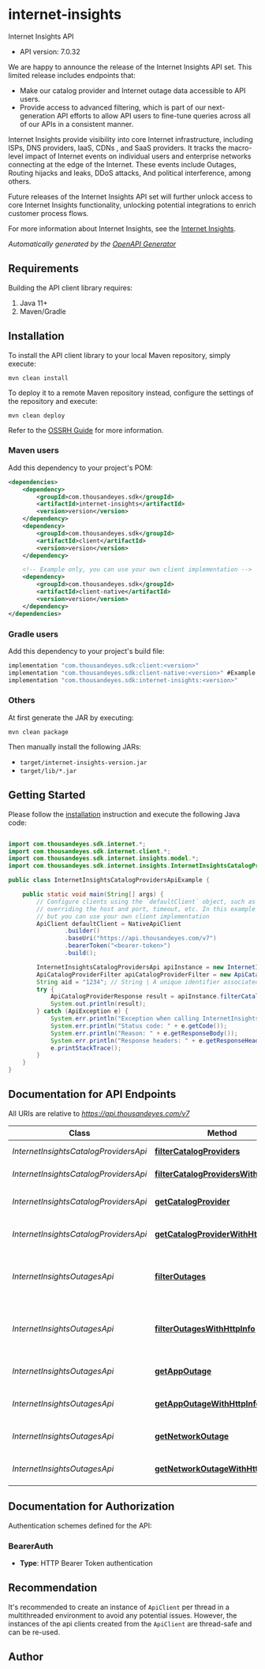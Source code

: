 # internet-insights

Internet Insights API

- API version: 7.0.32

We are happy to announce the release of the Internet Insights API set. This limited release includes endpoints that:

* Make our catalog provider and Internet outage data accessible to API users.
* Provide access to advanced filtering, which is part of our next-generation API efforts to allow API users to fine-tune queries across all of our APIs in a consistent manner.

Internet Insights provide visibility into core Internet infrastructure, including ISPs, DNS providers, IaaS, CDNs , and SaaS providers.
It tracks the macro-level impact of Internet events on individual users and enterprise networks connecting at the edge of the Internet. These events include Outages, Routing hijacks and leaks, DDoS attacks, And political interference, among others.

Future releases of the Internet Insights API set will further unlock access to core Internet Insights functionality, unlocking potential integrations to enrich customer process flows.

For more information about Internet Insights, see the [Internet Insights](https://docs.thousandeyes.com/product-documentation/internet-insights).



*Automatically generated by the [OpenAPI Generator](https://openapi-generator.tech)*

## Requirements

Building the API client library requires:

1. Java 11+
2. Maven/Gradle

## Installation

To install the API client library to your local Maven repository, simply execute:

```shell
mvn clean install
```

To deploy it to a remote Maven repository instead, configure the settings of the repository and execute:

```shell
mvn clean deploy
```

Refer to the [OSSRH Guide](http://central.sonatype.org/pages/ossrh-guide.html) for more information.

### Maven users

Add this dependency to your project's POM:

```xml
<dependencies>
    <dependency>
        <groupId>com.thousandeyes.sdk</groupId>
        <artifactId>internet-insights</artifactId>
        <version>version</version>
    </dependency>
    <dependency>
        <groupId>com.thousandeyes.sdk</groupId>
        <artifactId>client</artifactId>
        <version>version</version>
    </dependency>

    <!-- Example only, you can use your own client implementation -->
    <dependency>
        <groupId>com.thousandeyes.sdk</groupId>
        <artifactId>client-native</artifactId>
        <version>version</version>
    </dependency>
</dependencies>

```

### Gradle users

Add this dependency to your project's build file:

```groovy
implementation "com.thousandeyes.sdk:client:<version>"
implementation "com.thousandeyes.sdk:client-native:<version>" #Example only, you can use your own client implementation
implementation "com.thousandeyes.sdk:internet-insights:<version>"
```

### Others

At first generate the JAR by executing:

```shell
mvn clean package
```

Then manually install the following JARs:

- `target/internet-insights-version.jar`
- `target/lib/*.jar`

## Getting Started

Please follow the [installation](#installation) instruction and execute the following Java code:

```java

import com.thousandeyes.sdk.internet.*;
import com.thousandeyes.sdk.internet.client.*;
import com.thousandeyes.sdk.internet.insights.model.*;
import com.thousandeyes.sdk.internet.insights.InternetInsightsCatalogProvidersApi;

public class InternetInsightsCatalogProvidersApiExample {

    public static void main(String[] args) {
        // Configure clients using the `defaultClient` object, such as
        // overriding the host and port, timeout, etc. In this example we are using the NativeApiClient
        // but you can use your own client implementation
        ApiClient defaultClient = NativeApiClient
                .builder()
                .baseUri("https://api.thousandeyes.com/v7")
                .bearerToken("<bearer-token>")
                .build();

        InternetInsightsCatalogProvidersApi apiInstance = new InternetInsightsCatalogProvidersApi(defaultClient);
        ApiCatalogProviderFilter apiCatalogProviderFilter = new ApiCatalogProviderFilter(); // ApiCatalogProviderFilter | 
        String aid = "1234"; // String | A unique identifier associated with your account group. You can retrieve your `AccountGroupId` from the `/account-groups` endpoint. Note that you must be assigned to the target account group. Specifying this parameter without being assigned to the target account group will result in an error response.
        try {
            ApiCatalogProviderResponse result = apiInstance.filterCatalogProviders(apiCatalogProviderFilter, aid);
            System.out.println(result);
        } catch (ApiException e) {
            System.err.println("Exception when calling InternetInsightsCatalogProvidersApi#filterCatalogProviders");
            System.err.println("Status code: " + e.getCode());
            System.err.println("Reason: " + e.getResponseBody());
            System.err.println("Response headers: " + e.getResponseHeaders());
            e.printStackTrace();
        }
    }
}

```

## Documentation for API Endpoints

All URIs are relative to *https://api.thousandeyes.com/v7*

Class | Method | HTTP request | Description
------------ | ------------- | ------------- | -------------
*InternetInsightsCatalogProvidersApi* | [**filterCatalogProviders**](docs/InternetInsightsCatalogProvidersApi.md#filterCatalogProviders) | **POST** /internet-insights/catalog/providers/filter | List catalog providers
*InternetInsightsCatalogProvidersApi* | [**filterCatalogProvidersWithHttpInfo**](docs/InternetInsightsCatalogProvidersApi.md#filterCatalogProvidersWithHttpInfo) | **POST** /internet-insights/catalog/providers/filter | List catalog providers
*InternetInsightsCatalogProvidersApi* | [**getCatalogProvider**](docs/InternetInsightsCatalogProvidersApi.md#getCatalogProvider) | **GET** /internet-insights/catalog/providers/{providerId} | Retrieve a catalog provider
*InternetInsightsCatalogProvidersApi* | [**getCatalogProviderWithHttpInfo**](docs/InternetInsightsCatalogProvidersApi.md#getCatalogProviderWithHttpInfo) | **GET** /internet-insights/catalog/providers/{providerId} | Retrieve a catalog provider
*InternetInsightsOutagesApi* | [**filterOutages**](docs/InternetInsightsOutagesApi.md#filterOutages) | **POST** /internet-insights/outages/filter | List network and application outages
*InternetInsightsOutagesApi* | [**filterOutagesWithHttpInfo**](docs/InternetInsightsOutagesApi.md#filterOutagesWithHttpInfo) | **POST** /internet-insights/outages/filter | List network and application outages
*InternetInsightsOutagesApi* | [**getAppOutage**](docs/InternetInsightsOutagesApi.md#getAppOutage) | **GET** /internet-insights/outages/app/{outageId} | Retrieve application outage
*InternetInsightsOutagesApi* | [**getAppOutageWithHttpInfo**](docs/InternetInsightsOutagesApi.md#getAppOutageWithHttpInfo) | **GET** /internet-insights/outages/app/{outageId} | Retrieve application outage
*InternetInsightsOutagesApi* | [**getNetworkOutage**](docs/InternetInsightsOutagesApi.md#getNetworkOutage) | **GET** /internet-insights/outages/net/{outageId} | Retrieve network outage
*InternetInsightsOutagesApi* | [**getNetworkOutageWithHttpInfo**](docs/InternetInsightsOutagesApi.md#getNetworkOutageWithHttpInfo) | **GET** /internet-insights/outages/net/{outageId} | Retrieve network outage


<a id="documentation-for-authorization"></a>
## Documentation for Authorization


Authentication schemes defined for the API:
<a id="BearerAuth"></a>
### BearerAuth


- **Type**: HTTP Bearer Token authentication


## Recommendation

It's recommended to create an instance of `ApiClient` per thread in a multithreaded environment to avoid any potential issues.
However, the instances of the api clients created from the `ApiClient` are thread-safe and can be re-used.

## Author



